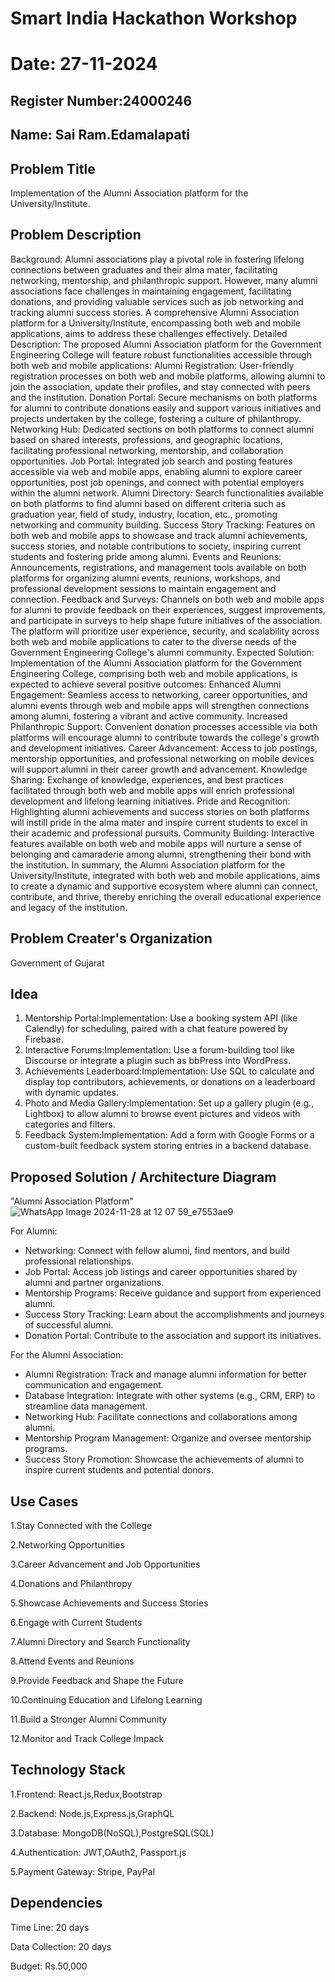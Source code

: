 # Smart India Hackathon Workshop
# Date: 27-11-2024
## Register Number:24000246
## Name: Sai Ram.Edamalapati
## Problem Title
Implementation of the Alumni Association platform for the University/Institute.
## Problem Description
Background: Alumni associations play a pivotal role in fostering lifelong connections between graduates and their alma mater, facilitating networking, mentorship, and philanthropic support. However, many alumni associations face challenges in maintaining engagement, facilitating donations, and providing valuable services such as job networking and tracking alumni success stories. A comprehensive Alumni Association platform for a University/Institute, encompassing both web and mobile applications, aims to address these challenges effectively. Detailed Description: The proposed Alumni Association platform for the Government Engineering College will feature robust functionalities accessible through both web and mobile applications: Alumni Registration: User-friendly registration processes on both web and mobile platforms, allowing alumni to join the association, update their profiles, and stay connected with peers and the institution. Donation Portal: Secure mechanisms on both platforms for alumni to contribute donations easily and support various initiatives and projects undertaken by the college, fostering a culture of philanthropy. Networking Hub: Dedicated sections on both platforms to connect alumni based on shared interests, professions, and geographic locations, facilitating professional networking, mentorship, and collaboration opportunities. Job Portal: Integrated job search and posting features accessible via web and mobile apps, enabling alumni to explore career opportunities, post job openings, and connect with potential employers within the alumni network. Alumni Directory: Search functionalities available on both platforms to find alumni based on different criteria such as graduation year, field of study, industry, location, etc., promoting networking and community building. Success Story Tracking: Features on both web and mobile apps to showcase and track alumni achievements, success stories, and notable contributions to society, inspiring current students and fostering pride among alumni. Events and Reunions: Announcements, registrations, and management tools available on both platforms for organizing alumni events, reunions, workshops, and professional development sessions to maintain engagement and connection. Feedback and Surveys: Channels on both web and mobile apps for alumni to provide feedback on their experiences, suggest improvements, and participate in surveys to help shape future initiatives of the association. The platform will prioritize user experience, security, and scalability across both web and mobile applications to cater to the diverse needs of the Government Engineering College's alumni community. Expected Solution: Implementation of the Alumni Association platform for the Government Engineering College, comprising both web and mobile applications, is expected to achieve several positive outcomes: Enhanced Alumni Engagement: Seamless access to networking, career opportunities, and alumni events through web and mobile apps will strengthen connections among alumni, fostering a vibrant and active community. Increased Philanthropic Support: Convenient donation processes accessible via both platforms will encourage alumni to contribute towards the college's growth and development initiatives. Career Advancement: Access to job postings, mentorship opportunities, and professional networking on mobile devices will support alumni in their career growth and advancement. Knowledge Sharing: Exchange of knowledge, experiences, and best practices facilitated through both web and mobile apps will enrich professional development and lifelong learning initiatives. Pride and Recognition: Highlighting alumni achievements and success stories on both platforms will instill pride in the alma mater and inspire current students to excel in their academic and professional pursuits. Community Building: Interactive features available on both web and mobile apps will nurture a sense of belonging and camaraderie among alumni, strengthening their bond with the institution. In summary, the Alumni Association platform for the University/Institute, integrated with both web and mobile applications, aims to create a dynamic and supportive ecosystem where alumni can connect, contribute, and thrive, thereby enriching the overall educational experience and legacy of the institution.
## Problem Creater's Organization
Government of Gujarat

## Idea
1. Mentorship Portal:Implementation: Use a booking system API (like Calendly) for scheduling, paired with a chat feature powered by Firebase.
2. Interactive Forums:Implementation: Use a forum-building tool like Discourse or integrate a plugin such as bbPress into WordPress.
3. Achievements Leaderboard:Implementation: Use SQL to calculate and display top contributors, achievements, or donations on a leaderboard with dynamic updates.
4. Photo and Media Gallery:Implementation: Set up a gallery plugin (e.g., Lightbox) to allow alumni to browse event pictures and videos with categories and filters.
5. Feedback System:Implementation: Add a form with Google Forms or a custom-built feedback system storing entries in a backend database.

## Proposed Solution / Architecture Diagram
"Alumni Association Platform"
![WhatsApp Image 2024-11-28 at 12 07 59_e7553ae9](https://github.com/user-attachments/assets/a7338424-71d1-4d5e-a9af-f82afcefe7fc)


For Alumni:
 * Networking: Connect with fellow alumni, find mentors, and build professional relationships.
 * Job Portal: Access job listings and career opportunities shared by alumni and partner organizations.
 * Mentorship Programs: Receive guidance and support from experienced alumni.
 * Success Story Tracking: Learn about the accomplishments and journeys of successful alumni.
 * Donation Portal: Contribute to the association and support its initiatives.

For the Alumni Association:
 * Alumni Registration: Track and manage alumni information for better communication and engagement.
 * Database Integration: Integrate with other systems (e.g., CRM, ERP) to streamline data management.
 * Networking Hub: Facilitate connections and collaborations among alumni.
 * Mentorship Program Management: Organize and oversee mentorship programs.
 * Success Story Promotion: Showcase the achievements of alumni to inspire current students and potential donors.


## Use Cases
1.Stay Connected with the College

2.Networking Opportunities 

3.Career Advancement and Job Opportunities 

4.Donations and Philanthropy 

5.Showcase Achievements and Success Stories 

6.Engage with Current Students 

7.Alumni Directory and Search Functionality

8.Attend Events and Reunions 

9.Provide Feedback and Shape the Future 

10.Continuing Education and Lifelong Learning 

11.Build a Stronger Alumni Community 

12.Monitor and Track College Impack

## Technology Stack
1.Frontend: React.js,Redux,Bootstrap 

2.Backend: Node.js,Express.js,GraphQL

3.Database: MongoDB(NoSQL),PostgreSQL(SQL)

4.Authentication: JWT,OAuth2, Passport.js

5.Payment Gateway: Stripe, PayPal

## Dependencies
Time Line: 20 days 

Data Collection: 20 days 

Budget: Rs.50,000
